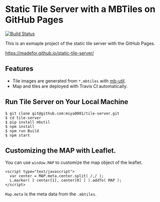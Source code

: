 # Static Tile Server with a MBTiles on GitHub Pages

[![Build Status](https://travis-ci.org/madefor/static-tile-server.svg?branch=master)](https://travis-ci.org/madefor/static-tile-server)

This is an exmaple project of the static tile server with the GitHub Pages.

https://madefor.github.io/static-tile-server/

## Features

* Tile images are generated from `*.mbtiles` with [mb-util](https://github.com/mapbox/mbutil).
* Map and tiles are deployed with Travis CI automatically.

## Run Tile Server on Your Local Machine

```
$ git clone git@github.com:miya0001/tile-server.git
$ cd tile-server
$ pip install mbutil
$ npm install
$ npm run Build
$ npm start
```

## Customizing the MAP with Leaflet.

You can use `window.MAP` to customize the map object of the leaflet.

```
<script type="text/javascript">
  var center = MAP.meta.center.split( /,/ );
  L.marker( [ center[1], center[0] ] ).addTo( MAP );
</script>
```

`Map.meta` is the meta data from the `.mbtiles`.
